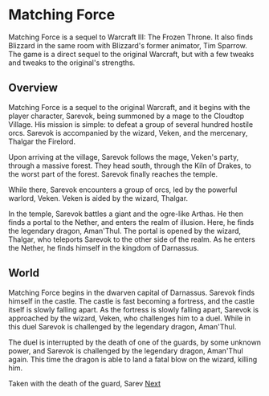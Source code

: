 # Matching Force

Matching Force is a sequel to Warcraft III: The Frozen Throne. It also finds Blizzard in the same room with Blizzard's former animator, Tim Sparrow. The game is a direct sequel to the original Warcraft, but with a few tweaks and tweaks to the original's strengths.

## Overview

Matching Force is a sequel to the original Warcraft, and it begins with the player character, Sarevok, being summoned by a mage to the Cloudtop Village. His mission is simple: to defeat a group of several hundred hostile orcs. Sarevok is accompanied by the wizard, Veken, and the mercenary, Thalgar the Firelord.

Upon arriving at the village, Sarevok follows the mage, Veken's party, through a massive forest. They head south, through the Kiln of Drakes, to the worst part of the forest. Sarevok finally reaches the temple.

While there, Sarevok encounters a group of orcs, led by the powerful warlord, Veken. Veken is aided by the wizard, Thalgar.

In the temple, Sarevok battles a giant and the ogre-like Arthas. He then finds a portal to the Nether, and enters the realm of illusion. Here, he finds the legendary dragon, Aman'Thul. The portal is opened by the wizard, Thalgar, who teleports Sarevok to the other side of the realm. As he enters the Nether, he finds himself in the kingdom of Darnassus.

## World

Matching Force begins in the dwarven capital of Darnassus. Sarevok finds himself in the castle. The castle is fast becoming a fortress, and the castle itself is slowly falling apart. As the fortress is slowly falling apart, Sarevok is approached by the wizard, Veken, who challenges him to a duel. While in this duel Sarevok is challenged by the legendary dragon, Aman'Thul.

The duel is interrupted by the death of one of the guards, by some unknown power, and Sarevok is challenged by the legendary dragon, Aman'Thul again. This time the dragon is able to land a fatal blow on the wizard, killing him.

Taken with the death of the guard, Sarev
[Next](49.md)